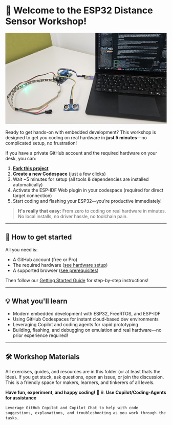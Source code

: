 # 👋 Welcome to the ESP32 Distance Sensor Workshop!

[![Workshop Setup](../assets/images/setup.jpg)](../assets/images/setup.jpg)

Ready to get hands-on with embedded development? This workshop is designed to get you coding on real hardware in **just 5 minutes**—no complicated setup, no frustration!

If you have a private GitHub account and the required hardware on your desk, you can:

1. [**Fork this project**](https://github.com/enthali/esp32-distance/fork)
2. **Create a new Codespace** (just a few clicks)
3. Wait ~5 minutes for setup (all tools & dependencies are installed automatically)
4. Activate the ESP-IDF Web plugin in your codespace (required for direct target connection)
5. Start coding and flashing your ESP32—you're productive immediately!

> **It's really that easy:** From zero to coding on real hardware in minutes. No local installs, no driver hassle, no toolchain pain.

---

## 🚦 How to get started

All you need is:
- A GitHub account (free or Pro)
- The required hardware ([see hardware setup](hardwaresetup.md))
- A supported browser ([see prerequisites](prerequisites.md))

Then follow our [Getting Started Guide](gettingstartet.md) for step-by-step instructions!

---

## 💡 What you'll learn
- Modern embedded development with ESP32, FreeRTOS, and ESP-IDF
- Using GitHub Codespaces for instant cloud-based dev environments
- Leveraging Copilot and coding agents for rapid prototyping
- Building, flashing, and debugging on emulation and real hardware—no prior experience required!

---

## 🛠️ Workshop Materials
All exercises, guides, and resources are in this folder (or at least thats the Idea). If you get stuck, ask questions, open an issue, or join the discussion. This is a friendly space for makers, learners, and tinkerers of all levels.

**Have fun, experiment, and happy coding!** 🎉
9. **Use Copilot/Coding-Agents for assistance**  

    Leverage GitHub Copilot and Copilot Chat to help with code suggestions, explanations, and troubleshooting as you work through the tasks.
